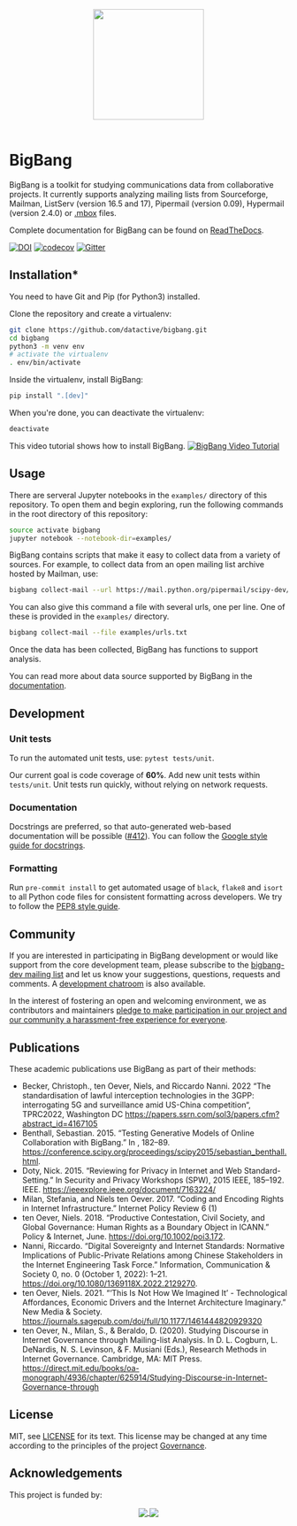 <div align="center">
  <a href="https://datactive.github.io/bigbang/">
    <img src="https://github.com/datactive/bigbang/blob/gh-pages/images/bigbang-logo-dark.png?raw=true" align="center" width="200">
  </a>
  <br>
  <br>
</div>

# BigBang

BigBang is a toolkit for studying communications data from collaborative
projects. It currently supports analyzing mailing lists from Sourceforge,
Mailman, ListServ (version 16.5 and 17), Pipermail (version 0.09), Hypermail (version 2.4.0) or [.mbox][mbox] files.

Complete documentation for BigBang can be found on [ReadTheDocs](https://bigbang-py.readthedocs.io/en/latest/).

[mbox]: http://tools.ietf.org/html/rfc4155

[![DOI](https://img.shields.io/badge/DIO-10.25080%2FMajora--7b98e3ed--01b-blue)](http://conference.scipy.org/proceedings/scipy2015/sebastian_benthall.html)
[![codecov](https://codecov.io/gh/datactive/bigbang/branch/main/graph/badge.svg?token=Nhyl6g4ZIO)](https://codecov.io/gh/datactive/bigbang)
[![Gitter](https://badges.gitter.im/datactive/bigbang.svg)](https://gitter.im/datactive/bigbang?utm_source=badge&utm_medium=badge&utm_campaign=pr-badge)

## Installation*

You need to have Git and Pip (for Python3) installed.

Clone the repository and create a virtualenv:

```sh
git clone https://github.com/datactive/bigbang.git
cd bigbang
python3 -m venv env
# activate the virtualenv
. env/bin/activate
```

Inside the virtualenv, install BigBang:

```sh
pip install ".[dev]"
```

When you're done, you can deactivate the virtualenv:

```sh
deactivate
```

This video tutorial shows how to install BigBang.
[![BigBang Video Tutorial](http://img.youtube.com/vi/JWimku8JVqE/0.jpg)](http://www.youtube.com/watch?v=JWimku8JVqE "BigBang Tutorial")


## Usage

There are serveral Jupyter notebooks in the `examples/` directory of this
repository. To open them and begin exploring, run the following commands in the root directory of this repository:

```bash
source activate bigbang
jupyter notebook --notebook-dir=examples/
```

BigBang contains scripts that make it easy to collect data from a variety of sources.
For example, to collect data from an open mailing list archive hosted by Mailman, use:

```bash
bigbang collect-mail --url https://mail.python.org/pipermail/scipy-dev/
```

You can also give this command a file with several urls, one per line. One of these is provided in the `examples/` directory.

```bash
bigbang collect-mail --file examples/urls.txt
```

Once the data has been collected, BigBang has functions to support analysis.

You can read more about data source supported by BigBang in the [documentation](https://bigbang-py.readthedocs.io/).

## Development

### Unit tests

To run the automated unit tests, use: `pytest tests/unit`.

Our current goal is code coverage of **60%**. Add new unit tests within `tests/unit`. Unit tests run quickly, without relying on network requests.

### Documentation

Docstrings are preferred, so that auto-generated web-based documentation will be possible ([#412](https://github.com/datactive/bigbang/issues/412)). You can follow the [Google style guide for docstrings](https://github.com/google/styleguide/blob/gh-pages/pyguide.md#38-comments-and-docstrings).

### Formatting

Run `pre-commit install` to get automated usage of `black`, `flake8` and `isort` to all Python code files for consistent formatting across developers. We try to follow the [PEP8 style guide](https://pep8.org/).

## Community

If you are interested in participating in BigBang development or would like support from the core development team, please subscribe to the [bigbang-dev mailing list](https://lists.ghserv.net/mailman/listinfo/bigbang-dev) and let us know your suggestions, questions, requests and comments. A [development chatroom](https://gitter.im/datactive/bigbang) is also available.

In the interest of fostering an open and welcoming environment, we as contributors and maintainers [pledge to make participation in our project and our community a harassment-free experience for everyone](CODE_OF_CONDUCT.md).

## Publications

These academic publications use BigBang as part of their methods:

- Becker, Christoph., ten Oever, Niels, and Riccardo Nanni. 2022 “The standardisation of lawful interception technologies in the 3GPP: interrogating 5G and surveillance amid US-China competition“, TPRC2022, Washington DC https://papers.ssrn.com/sol3/papers.cfm?abstract_id=4167105
- Benthall, Sebastian. 2015. “Testing Generative Models of Online Collaboration with BigBang.” In , 182–89. https://conference.scipy.org/proceedings/scipy2015/sebastian_benthall.html.
- Doty, Nick. 2015. “Reviewing for Privacy in Internet and Web Standard-Setting.” In Security and Privacy Workshops (SPW), 2015 IEEE, 185–192. IEEE. https://ieeexplore.ieee.org/document/7163224/
- Milan, Stefania, and Niels ten Oever. 2017. “Coding and Encoding Rights in Internet Infrastructure.” Internet Policy Review 6 (1)
- ten Oever, Niels. 2018. “Productive Contestation, Civil Society, and Global Governance: Human Rights as a Boundary Object in ICANN.” Policy & Internet, June. https://doi.org/10.1002/poi3.172.
- Nanni, Riccardo. “Digital Sovereignty and Internet Standards: Normative Implications of Public-Private Relations among Chinese Stakeholders in the Internet Engineering Task Force.” Information, Communication & Society 0, no. 0 (October 1, 2022): 1–21. https://doi.org/10.1080/1369118X.2022.2129270.
- ten Oever, Niels. 2021. “‘This Is Not How We Imagined It’ -  Technological Affordances, Economic Drivers and the Internet Architecture Imaginary.” New Media & Society. https://journals.sagepub.com/doi/full/10.1177/1461444820929320
- ten Oever, N., Milan, S., & Beraldo, D. (2020). Studying Discourse in Internet Governance through Mailing-list Analysis. In D. L. Cogburn, L. DeNardis, N. S. Levinson, & F. Musiani (Eds.), Research Methods in Internet Governance. Cambridge, MA: MIT Press. https://direct.mit.edu/books/oa-monograph/4936/chapter/625914/Studying-Discourse-in-Internet-Governance-through


## License

MIT, see [LICENSE](LICENSE) for its text. This license may be changed at any time according to the principles of the project [Governance](https://github.com/datactive/bigbang/wiki/Governance).

## Acknowledgements 

This project is funded by:

<div align="center">
  <a href="https://www.bmbf.de/bmbf/de/home/home_node.html">
    <img src="https://github.com/datactive/bigbang/blob/gh-pages/images/logo_bmbf.png?raw=true" align="center">
  </a>
  <a href="https://prototypefund.de/">
    <img src="https://github.com/datactive/bigbang/blob/gh-pages/images/logo_prototypefund.png?raw=true" align="center">
  </a>
  <br>
  <br>
</div>
